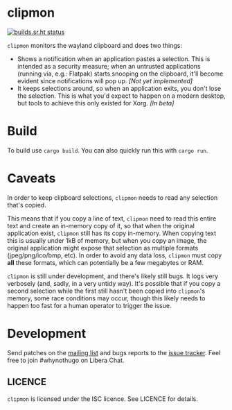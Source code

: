 clipmon
=======

[![builds.sr.ht status](https://builds.sr.ht/~whynothugo/clipmon/commits/.build.yml.svg)](https://builds.sr.ht/~whynothugo/clipmon/commits/.build.yml?)

`clipmon` monitors the wayland clipboard and does two things:

- Shows a notification when an application pastes a selection. This is intended
  as a security measure; when an untrusted applications (running via, e.g.:
  Flatpak) starts snooping on the clipboard, it'll become evident since
  notifications will pop up. _[Not yet implemented]_
- It keeps selections around, so when an application exits, you don't lose the
  selection. This is what you'd expect to happen on a modern desktop, but tools
  to achieve this only existed for Xorg. _[In beta]_

# Build

To build use `cargo build`. You can also quickly run this with `cargo run`.

# Caveats

In order to keep clipboard selections, `clipmon` needs to read any selection
that's copied.

This means that if you copy a line of text, `clipmon` need to read this entire
text and create an in-memory copy of it, so that when the original application
exist, `clipmon` still has its copy in-memory. When copying text this is
usually under 1kB of memory, but when you copy an image, the original
application might expose that selection as multiple formats (jpeg/png/ico/bmp,
etc). In order to avoid any data loss, `clipmon` must copy **all** these
formats, which can potentially be a few megabytes or RAM.

`clipmon` is still under development, and there's likely still bugs. It logs
very verbosely (and, sadly, in a very untidy way). It's possible that if you
copy a second selection while the first still hasn't been copied into
`clipmon`'s memory, some race conditions may occur, though this likely needs to
happen too fast for a human operator to trigger the issue.

# Development

Send patches on the [mailing list] and bugs reports to the [issue tracker].
Feel free to join #whynothugo on Libera Chat.

[mailing list]: https://lists.sr.ht/~whynothugo/public-inbox
[issue tracker]: https://todo.sr.ht/~whynothugo/clipmon

LICENCE
-------

`clipmon` is licensed under the ISC licence. See LICENCE for details.
